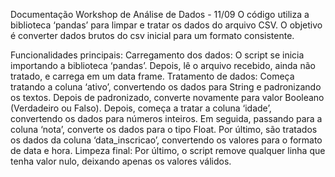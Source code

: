 Documentação Workshop de Análise de Dados - 11/09
O código utiliza a biblioteca ‘pandas’ para limpar e tratar os dados do arquivo CSV. O objetivo é converter dados brutos do csv inicial para um formato consistente.

Funcionalidades principais: 
Carregamento dos dados:
O script se inicia importando a biblioteca ‘pandas’.
Depois, lê o arquivo recebido, ainda não tratado, e carrega em um data frame.
Tratamento de dados:
Começa tratando a coluna ‘ativo’, convertendo os dados para String e padronizando os textos. Depois de padronizado, converte novamente para valor Booleano (Verdadeiro ou Falso).
Depois, começa a tratar a coluna ‘idade’, convertendo os dados para números inteiros.
Em seguida, passando para a coluna ‘nota’, converte os dados para o tipo Float.
Por último, são tratados os dados da coluna ‘data_inscricao’, convertendo os valores para o formato de data e hora.
Limpeza final:
Por último, o script remove qualquer linha que tenha valor nulo, deixando apenas os valores válidos.


